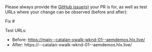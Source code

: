 Please always provide the [GitHub issue(s)](../issues) your PR is for, as well as test URLs where your change can be observed (before and after):

Fix #<gh-issue-id>

Test URLs:
- Before: https://main--catalan-xwalk-wknd-01--aemdemos.hlx.live/
- After: https://<branch>--catalan-xwalk-wknd-01--aemdemos.hlx.live/
